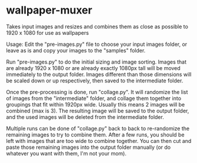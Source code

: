 # wallpaper-muxer
Takes input images and resizes and combines them as close as possible to 1920 x 1080 for use as wallpapers

Usage:
Edit the "pre-images.py" file to choose your input images folder, or leave as is and copy your images to the "samples" folder.

Run "pre-images.py" to do the initial sizing and image sorting. Images that are already 1920 x 1080 or are already exactly 1080px tall will be moved immediately to the output folder. Images different than those dimensions will be scaled down or up respectively, then saved to the intermediate folder.

Once the pre-processing is done, run "collage.py". It will randomize the list of images from the "intermediate" folder, and collage them together into groupings that fit within 1920px wide. Usually this means 2 images will be combined (max is 3). The resulting image will be saved to the output folder, and the used images will be deleted from the intermediate folder.

Multiple runs can be done of "collage.py" back to back to re-randomize the remaining images to try to combine them. After a few runs, you should be left with images that are too wide to combine together. You can then cut and paste those remaining images into the output folder manually (or do whatever you want with them, I'm not your mom).

